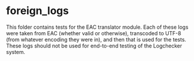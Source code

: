 # foreign_logs

This folder contains tests for the EAC translator module. Each of these logs were taken from
EAC (whether valid or otherwise), transcoded to UTF-8 (from whatever encoding they were in),
and then that is used for the tests. These logs should not be used for end-to-end testing of
the Logchecker system.
